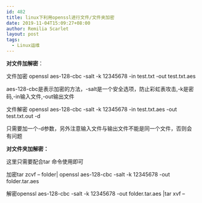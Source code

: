 ```yaml
---
id: 482
title: linux下利用openssl进行文件/文件夹加密
date: 2019-11-04T15:09:27+08:00
author: Remilia Scarlet
layout: post
tags:
  - Linux运维
---
```

**对文件加解密**：

文件加密 openssl aes-128-cbc -salt -k 12345678 -in test.txt -out test.txt.aes 

aes-128-cbc是表示加密的方法，-salt是一个安全选项，防止彩虹表攻击,-k是密码,-in输入文件,-out输出文件

文件解密 openssl aes-128-cbc -salt -k 12345678 -in test.txt.aes -out test.txt.out -d

只需要加一个-d参数，另外注意输入文件与输出文件不能是同一个文件，否则会有问题

**对文件夹加解密：**

这里只需要配合tar 命令使用即可

加密tar zcvf &#8211; folder| openssl aes-128-cbc -salt -k 12345678 -out folder.tar.aes

解密openssl aes-128-cbc -salt -k 12345678 -out folder.tar.aes |tar xvf &#8211;